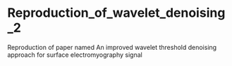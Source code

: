 # Reproduction_of_wavelet_denoising_2
Reproduction of paper named An improved wavelet threshold denoising approach for surface electromyography signal
